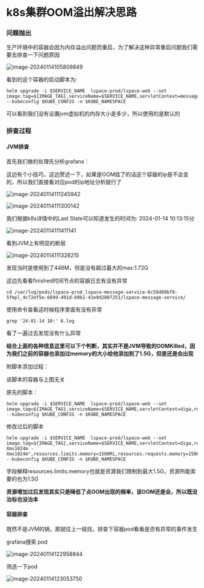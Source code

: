 # k8s集群OOM溢出解决思路

### 问题抛出

生产环境中的容器会因为内存溢出问题而重启，为了解决这种异常重启问题我们需要去排查一下问题原因

![image-20240114105809849](https://lyx-study-note-image.oss-cn-shenzhen.aliyuncs.com/img/image-20240114105809849.png) 

看到的这个容器的启动脚本为:

```shell
helm upgrade -i $SERVICE_NAME  lspace-prod/lspace-web --set image.tag=${IMAGE_TAG},serviceName=$SERVICE_NAME,servletContext=message,replicaCount=$REPLICA,spring.profiles.active=$ENVIROMENT --kubeconfig $KUBE_CONFIG -n $KUBE_NAMESPACE
```

可以看到我们没有设置jvm虚拟机的内存大小是多少，所以使用的是默认的



### 排查过程



#### JVM排查

首先我们做的处理先分析grafana：

这边有个小技巧，这边赘述一下，如果是OOM挂了的话这个容器的ip是不会变的，所以我们直接看对应pod的ip地址分析就行了

![image-20240114111245942](https://lyx-study-note-image.oss-cn-shenzhen.aliyuncs.com/img/image-20240114111245942.png) 

![image-20240114111300142](https://lyx-study-note-image.oss-cn-shenzhen.aliyuncs.com/img/image-20240114111300142.png)  

我们根据k8s详情中的Last State可以知道发生的时间为: 2024-01-14 10:13:15分

![image-20240114111411141](https://lyx-study-note-image.oss-cn-shenzhen.aliyuncs.com/img/image-20240114111411141.png) 

看到JVM上有明显的断层

![image-20240114111328215](https://lyx-study-note-image.oss-cn-shenzhen.aliyuncs.com/img/image-20240114111328215.png) 

发现当时是使用到了446M，但是没有超过最大的max:1.72G



这边先看看finished时间节点的容器日志有没有异常

```shell
cd /var/log/pods/lspace-prod_lspace-message-service-6c58d88bf8-5fmpl_4c72ef5e-6849-491d-b0b1-41e9d2807251/lspace-message-service/
```

使用命令查看这时候程序里面有没有异常

```sheel
grep '24-01-14 10:' 6.log
```

看了一遍过去发现没有什么异常



**结合上面的各种信息这里可以下个判断，其实并不是JVM导致的OOMKilled，因为我们之前的容器也添加过memory的大小给他添加到了1.5G，但是还是会出现**

附脚本添加过程：

该脚本的容器与上图无关

原先的脚本：

```shell
helm upgrade -i $SERVICE_NAME  lspace-prod/lspace-web --set image.tag=${IMAGE_TAG},serviceName=$SERVICE_NAME,servletContext=diga,replicaCount=$REPLICA,spring.profiles.active=$ENVIROMENT --kubeconfig $KUBE_CONFIG -n $KUBE_NAMESPACE
```

修改过后的脚本

```shell
helm upgrade -i $SERVICE_NAME  lspace-prod/lspace-web --set image.tag=${IMAGE_TAG},serviceName=$SERVICE_NAME,servletContext=diga,replicaCount=$REPLICA,spring.profiles.active=$ENVIROMENT,java_opts="-Xms1024m -Xmx1024m",resources.limits.memory=1500Mi,resources.requests.memory=1500Mi --kubeconfig $KUBE_CONFIG -n $KUBE_NAMESPACE
```

字段解释resources.limits.memory也就是资源我们限制到最大1.5G，资源所能索要的也为1.5G

**资源增加过后发现其实只是降低了点OOM出现的频率，该OOM还是会，所以既没治标也没治本**



#### 容器排查

既然不是JVM的锅，那就往上一级找，排查下容器pod看看是否有异常的事件发生

grafana搜索 pod

![image-20240114122958844](https://lyx-study-note-image.oss-cn-shenzhen.aliyuncs.com/img/image-20240114122958844.png) 

筛选一下pod

![image-20240114123053750](https://lyx-study-note-image.oss-cn-shenzhen.aliyuncs.com/img/image-20240114123053750.png)





















